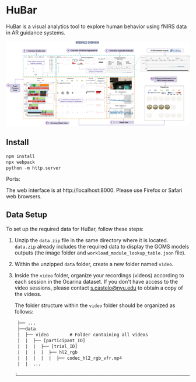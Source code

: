 # HuBar

HuBar is a visual analytics tool to explore human behavior using fNIRS data in AR guidance systems.

![System screen](https://github.com/VIDA-NYU/HuBar/blob/PTG_June_PI_meeting_demo/imgs/HuBar-NYU_NGC_UF_integration.png)
                 


## Install

~~~~
npm install
npx webpack
python -m http.server
~~~~

Ports:

The web interface is at http://localhost:8000. Please use Firefox or Safari web browsers.

## Data Setup

To set up the required data for HuBar, follow these steps:

1. Unzip the `data.zip` file in the same directory where it is located. `data.zip` already includes the required data to display the GOMS models outputs (the image folder and `workload_module_lookup_table.json` file).

2. Within the unzipped `data` folder, create a new folder named `video`.

3. Inside the `video` folder, organize your recordings (videos) according to each session in the Ocarina dataset. If you don't have access to the video sessions, please contact [s.castelo@nyu.edu](mailto:s.castelo@nyu.edu) to obtain a copy of the videos.

   The folder structure within the `video` folder should be organized as follows:
   ```
    ├── ...
    ├──data                   
    │  ├── video        # Folder containing all videos               
    │  |  ├── [participant_ID]     
    |  |  |  ├── [trial_ID]   
    |  |  |  |  ├── hl2_rgb
    |  |  |  |  |  ├── codec_hl2_rgb_vfr.mp4
    |  |  ...   
    └────────────────────────────────────────────────────────────────────────────
    ```
